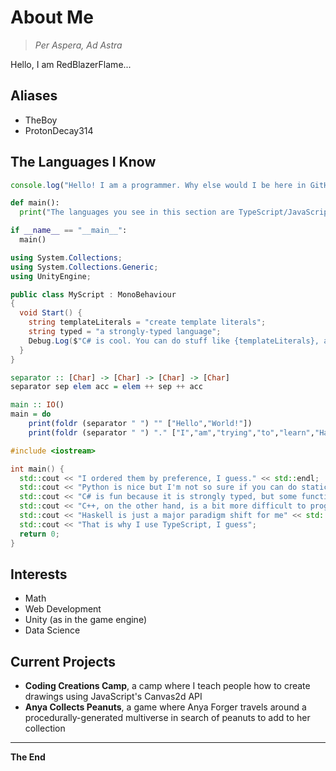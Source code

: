 # About Me
> *Per Aspera, Ad Astra*

Hello, I am RedBlazerFlame...

## Aliases
- TheBoy
- ProtonDecay314

## The Languages I Know

```TypeScript
console.log("Hello! I am a programmer. Why else would I be here in GitHub?");
```

```Python
def main():
  print("The languages you see in this section are TypeScript/JavaScript, Python, C#, and C++")

if __name__ == "__main__":
  main()
```

```C#
using System.Collections;
using System.Collections.Generic;
using UnityEngine;

public class MyScript : MonoBehaviour
{
  void Start() {
    string templateLiterals = "create template literals";
    string typed = "a strongly-typed language";
    Debug.Log($"C# is cool. You can do stuff like {templateLiterals}, and C# is also {typed}.");
  }
}
```

```Haskell
separator :: [Char] -> [Char] -> [Char] -> [Char]
separator sep elem acc = elem ++ sep ++ acc

main :: IO()
main = do
    print(foldr (separator " ") "" ["Hello","World!"])
    print(foldr (separator " ") "." ["I","am","trying","to","learn","Haskell","but","it","is","quite","different","from","the","languages","I","am","used","to"])
```

```C++
#include <iostream>

int main() {
  std::cout << "I ordered them by preference, I guess." << std::endl;
  std::cout << "Python is nice but I'm not so sure if you can do static typing .-." << std::endl;
  std::cout << "C# is fun because it is strongly typed, but some function names are weird, like Accumulate instead of Reduce..." << std::endl;
  std::cout << "C++, on the other hand, is a bit more difficult to program in..." << std::endl;
  std::cout << "Haskell is just a major paradigm shift for me" << std::endl;
  std::cout << "That is why I use TypeScript, I guess";
  return 0;
}
```

## Interests
- Math
- Web Development
- Unity (as in the game engine)
- Data Science

## Current Projects
- **Coding Creations Camp**, a camp where I teach people how to create drawings using JavaScript's Canvas2d API
- **Anya Collects Peanuts**, a game where Anya Forger travels around a procedurally-generated multiverse in search of peanuts to add to her collection

---
**The End**


<!---
RedBlazerFlame/RedBlazerFlame is a ✨ special ✨ repository because its `README.md` (this file) appears on your GitHub profile.
You can click the Preview link to take a look at your changes.
--->
